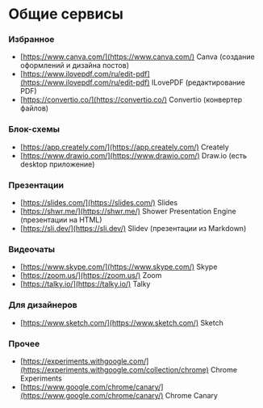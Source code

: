 # Общие сервисы

### Избранное

- [https://www.canva.com/](https://www.canva.com/) Canva (создание оформлений и дизайна постов)
- [https://www.ilovepdf.com/ru/edit-pdf](https://www.ilovepdf.com/ru/edit-pdf) ILovePDF (редактирование PDF)
- [https://convertio.co/](https://convertio.co/) Convertio (конвертер файлов)

### Блок-схемы

- [https://app.creately.com/](https://app.creately.com/) Creately
- [https://www.drawio.com/](https://www.drawio.com/) Draw.io (есть desktop приложение)

### Презентации

- [https://slides.com/](https://slides.com/) Slides
- [https://shwr.me/](https://shwr.me/) Shower Presentation Engine (презентации на HTML)
- [https://sli.dev/](https://sli.dev/) Slidev (презентации из Markdown)

### Видеочаты

- [https://www.skype.com/](https://www.skype.com/) Skype
- [https://zoom.us/](https://zoom.us/) Zoom
- [https://talky.io/](https://talky.io/) Talky

### Для дизайнеров

- [https://www.sketch.com/](https://www.sketch.com/) Sketch

### Прочее

- [https://experiments.withgoogle.com/](https://experiments.withgoogle.com/collection/chrome) Chrome Experiments
- [https://www.google.com/chrome/canary/](https://www.google.com/chrome/canary/) Chrome Canary
